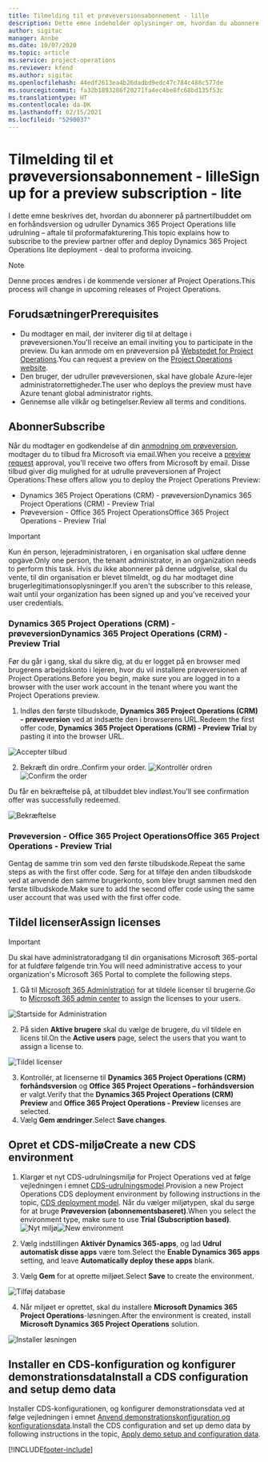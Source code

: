 ```yaml
---
title: Tilmelding til et prøveversionsabonnement - lille
description: Dette emne indeholder oplysninger om, hvordan du abonnere på og udruller den lille udrulning af Project Operations - aftale til proformafakturering.
author: sigitac
manager: Annbe
ms.date: 10/07/2020
ms.topic: article
ms.service: project-operations
ms.reviewer: kfend
ms.author: sigitac
ms.openlocfilehash: 44edf2613ea4b26dadbd9edc47c784c488c577de
ms.sourcegitcommit: fa32b1893286f20271fa4ec4be8fc68bd135f53c
ms.translationtype: HT
ms.contentlocale: da-DK
ms.lasthandoff: 02/15/2021
ms.locfileid: "5290037"
---
```

# <a name="sign-up-for-a-preview-subscription---lite"></a><span data-ttu-id="116db-103">Tilmelding til et prøveversionsabonnement - lille</span><span class="sxs-lookup"><span data-stu-id="116db-103">Sign up for a preview subscription - lite</span></span> 

<span data-ttu-id="116db-104">I dette emne beskrives det, hvordan du abonnerer på partnertilbuddet om en forhåndsversion og udruller Dynamics 365 Project Operations lille udrulning – aftale til proformafakturering.</span><span class="sxs-lookup"><span data-stu-id="116db-104">This topic explains how to subscribe to the preview partner offer and deploy Dynamics 365 Project Operations lite deployment - deal to proforma invoicing.</span></span>

> [!NOTE]
> <span data-ttu-id="116db-105">Denne proces ændres i de kommende versioner af Project Operations.</span><span class="sxs-lookup"><span data-stu-id="116db-105">This process will change in upcoming releases of Project Operations.</span></span>

## <a name="prerequisites"></a><span data-ttu-id="116db-106">Forudsætninger</span><span class="sxs-lookup"><span data-stu-id="116db-106">Prerequisites</span></span>

- <span data-ttu-id="116db-107">Du modtager en mail, der inviterer dig til at deltage i prøveversionen.</span><span class="sxs-lookup"><span data-stu-id="116db-107">You'll receive an email inviting you to participate in the preview.</span></span> <span data-ttu-id="116db-108">Du kan anmode om en prøveversion på [Webstedet for Project Operations](https://dynamics.microsoft.com/en-us/project-operations/overview/).</span><span class="sxs-lookup"><span data-stu-id="116db-108">You can request a preview on the [Project Operations website](https://dynamics.microsoft.com/en-us/project-operations/overview/).</span></span>
- <span data-ttu-id="116db-109">Den bruger, der udruller prøveversionen, skal have globale Azure-lejer administratorrettigheder.</span><span class="sxs-lookup"><span data-stu-id="116db-109">The user who deploys the preview must have Azure tenant global administrator rights.</span></span>
- <span data-ttu-id="116db-110">Gennemse alle vilkår og betingelser.</span><span class="sxs-lookup"><span data-stu-id="116db-110">Review all terms and conditions.</span></span>

## <a name="subscribe"></a><span data-ttu-id="116db-111">Abonner</span><span class="sxs-lookup"><span data-stu-id="116db-111">Subscribe</span></span>

<span data-ttu-id="116db-112">Når du modtager en godkendelse af din [anmodning om prøveversion](https://forms.office.com/FormsPro/Pages/ResponsePage.aspx?id=v4j5cvGGr0GRqy180BHbR56j8lZs0FdAvwT75_WNFyxUMkRDV1NYQU5TNjE2VjhKOVBUNVg2R0s1NC4u), modtager du to tilbud fra Microsoft via email.</span><span class="sxs-lookup"><span data-stu-id="116db-112">When you receive a [preview request](https://forms.office.com/FormsPro/Pages/ResponsePage.aspx?id=v4j5cvGGr0GRqy180BHbR56j8lZs0FdAvwT75_WNFyxUMkRDV1NYQU5TNjE2VjhKOVBUNVg2R0s1NC4u) approval, you'll receive two offers from Microsoft by email.</span></span> <span data-ttu-id="116db-113">Disse tilbud giver dig mulighed for at udrulle prøveversionen af Project Operations:</span><span class="sxs-lookup"><span data-stu-id="116db-113">These offers allow you to deploy the Project Operations Preview:</span></span>

- <span data-ttu-id="116db-114">Dynamics 365 Project Operations (CRM) - prøveversion</span><span class="sxs-lookup"><span data-stu-id="116db-114">Dynamics 365 Project Operations (CRM) - Preview Trial</span></span>
- <span data-ttu-id="116db-115">Prøveversion - Office 365 Project Operations</span><span class="sxs-lookup"><span data-stu-id="116db-115">Office 365 Project Operations - Preview Trial</span></span>

> [!IMPORTANT]
> <span data-ttu-id="116db-116">Kun én person, lejeradministratoren, i en organisation skal udføre denne opgave.</span><span class="sxs-lookup"><span data-stu-id="116db-116">Only one person, the tenant administrator, in an organization needs to perform this task.</span></span> <span data-ttu-id="116db-117">Hvis du ikke abonnerer på denne udgivelse, skal du vente, til din organisation er blevet tilmeldt, og du har modtaget dine brugerlegitimationsoplysninger.</span><span class="sxs-lookup"><span data-stu-id="116db-117">If you aren't the subscriber to this release, wait until your organization has been signed up and you've received your user credentials.</span></span>

### <a name="dynamics-365-project-operations-crm---preview-trial"></a><span data-ttu-id="116db-118">Dynamics 365 Project Operations (CRM) - prøveversion</span><span class="sxs-lookup"><span data-stu-id="116db-118">Dynamics 365 Project Operations (CRM) - Preview Trial</span></span> 

<span data-ttu-id="116db-119">Før du går i gang, skal du sikre dig, at du er logget på en browser med brugerens arbejdskonto i lejeren, hvor du vil installere prøveversionen af Project Operations.</span><span class="sxs-lookup"><span data-stu-id="116db-119">Before you begin, make sure you are logged in to a browser with the user work account in the tenant where you want the Project Operations preview.</span></span>

1. <span data-ttu-id="116db-120">Indløs den første tilbudskode, **Dynamics 365 Project Operations (CRM) - prøveversion** ved at indsætte den i browserens URL.</span><span class="sxs-lookup"><span data-stu-id="116db-120">Redeem the first offer code, **Dynamics 365 Project Operations (CRM) - Preview Trial** by pasting it into the browser URL.</span></span>

![Accepter tilbud](./media/16RedeemFirstOfferNew.png)

2. <span data-ttu-id="116db-122">Bekræft din ordre..</span><span class="sxs-lookup"><span data-stu-id="116db-122">Confirm your order.</span></span>
<span data-ttu-id="116db-123">![Kontrollér ordren](./media/17ConfirmOrderNew.png)</span><span class="sxs-lookup"><span data-stu-id="116db-123">![Confirm the order](./media/17ConfirmOrderNew.png)</span></span>

<span data-ttu-id="116db-124">Du får en bekræftelse på, at tilbuddet blev indløst.</span><span class="sxs-lookup"><span data-stu-id="116db-124">You'll see confirmation offer was successfully redeemed.</span></span>

![Bekræftelse](./media/18OrderConfirmationNew.png)

### <a name="office-365-project-operations---preview-trial"></a><span data-ttu-id="116db-126">Prøveversion - Office 365 Project Operations</span><span class="sxs-lookup"><span data-stu-id="116db-126">Office 365 Project Operations - Preview Trial</span></span>

<span data-ttu-id="116db-127">Gentag de samme trin som ved den første tilbudskode.</span><span class="sxs-lookup"><span data-stu-id="116db-127">Repeat the same steps as with the first offer code.</span></span> <span data-ttu-id="116db-128">Sørg for at tilføje den anden tilbudskode ved at anvende den samme brugerkonto, som blev brugt sammen med den første tilbudskode.</span><span class="sxs-lookup"><span data-stu-id="116db-128">Make sure to add the second offer code using the same user account that was used with the first offer code.</span></span>

## <a name="assign-licenses"></a><span data-ttu-id="116db-129">Tildel licenser</span><span class="sxs-lookup"><span data-stu-id="116db-129">Assign licenses</span></span>

> [!IMPORTANT]
> <span data-ttu-id="116db-130">Du skal have administratoradgang til din organisations Microsoft 365-portal for at fuldføre følgende trin.</span><span class="sxs-lookup"><span data-stu-id="116db-130">You will need administrative access to your organization's Microsoft 365 Portal to complete the following steps.</span></span>


1. <span data-ttu-id="116db-131">Gå til [Microsoft 365 Administration](https://portal.office.com/) for at tildele licenser til brugerne.</span><span class="sxs-lookup"><span data-stu-id="116db-131">Go to [Microsoft 365 admin center](https://portal.office.com/) to assign the licenses to your users.</span></span>

![Startside for Administration](./media/14AdminPortal.png)

2. <span data-ttu-id="116db-133">På siden **Aktive brugere** skal du vælge de brugere, du vil tildele en licens til.</span><span class="sxs-lookup"><span data-stu-id="116db-133">On the **Active users** page, select the users that you want to assign a license to.</span></span>

![Tildel licenser](./media/15AssignLicenses.png)

3. <span data-ttu-id="116db-135">Kontrollér, at licenserne til **Dynamics 365 Project Operations (CRM) forhåndsversion** og **Office 365 Project Operations – forhåndsversion** er valgt.</span><span class="sxs-lookup"><span data-stu-id="116db-135">Verify that the **Dynamics 365 Project Operations (CRM) Preview** and **Office 365 Project Operations - Preview** licenses are selected.</span></span> 
4. <span data-ttu-id="116db-136">Vælg **Gem ændringer**.</span><span class="sxs-lookup"><span data-stu-id="116db-136">Select **Save changes**.</span></span>

## <a name="create-a-new-cds-environment"></a><span data-ttu-id="116db-137">Opret et CDS-miljø</span><span class="sxs-lookup"><span data-stu-id="116db-137">Create a new CDS environment</span></span>

1. <span data-ttu-id="116db-138">Klargør et nyt CDS-udrulningsmiljø for Project Operations ved at følge vejledningen i emnet [CDS-udrulningsmodel](lite-deployment.md).</span><span class="sxs-lookup"><span data-stu-id="116db-138">Provision a new Project Operations CDS deployment environment by following instructions in the topic, [CDS deployment model](lite-deployment.md).</span></span> <span data-ttu-id="116db-139">Når du vælger miljøtypen, skal du sørge for at bruge **Prøveversion (abonnementsbaseret)**.</span><span class="sxs-lookup"><span data-stu-id="116db-139">When you select the environment type, make sure to use **Trial (Subscription based)**.</span></span>
<span data-ttu-id="116db-140">![Nyt miljø](./media/19CreateEnvironment.png)</span><span class="sxs-lookup"><span data-stu-id="116db-140">![New environment](./media/19CreateEnvironment.png)</span></span>

2. <span data-ttu-id="116db-141">Vælg indstillingen **Aktivér Dynamics 365-apps**, og lad **Udrul automatisk disse apps** være tom.</span><span class="sxs-lookup"><span data-stu-id="116db-141">Select the **Enable Dynamics 365 apps** setting, and leave **Automatically deploy these apps** blank.</span></span>  
3. <span data-ttu-id="116db-142">Vælg **Gem** for at oprette miljøet.</span><span class="sxs-lookup"><span data-stu-id="116db-142">Select **Save** to create the environment.</span></span>

![Tilføj database](./media/20CreateEnvironment1.png)

4. <span data-ttu-id="116db-144">Når miljøet er oprettet, skal du installere **Microsoft Dynamics 365 Project Operations**-løsningen.</span><span class="sxs-lookup"><span data-stu-id="116db-144">After the environment is created, install **Microsoft Dynamics 365 Project Operations** solution.</span></span> 

![Installer løsningen](./media/21InstallSolution.png)

## <a name="install-a-cds-configuration-and-setup-demo-data"></a><span data-ttu-id="116db-146">Installer en CDS-konfiguration og konfigurer demonstrationsdata</span><span class="sxs-lookup"><span data-stu-id="116db-146">Install a CDS configuration and setup demo data</span></span>

<span data-ttu-id="116db-147">Installer CDS-konfigurationen, og konfigurer demonstrationsdata ved at følge vejledningen i emnet [Anvend demonstrationskonfiguration og konfigurationsdata](lite-apply-demo-setup-config-data.md).</span><span class="sxs-lookup"><span data-stu-id="116db-147">Install the CDS configuration and set up demo data by following instructions in the topic, [Apply demo setup and configuration data](lite-apply-demo-setup-config-data.md).</span></span>


[!INCLUDE[footer-include](../includes/footer-banner.md)]